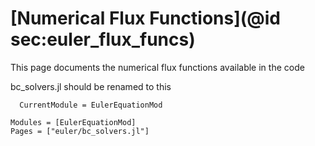 # [Numerical Flux Functions](@id sec:euler_flux_funcs)

This page documents the numerical flux functions available in the code

bc_solvers.jl should be renamed to this

```@meta
  CurrentModule = EulerEquationMod
```

```@autodocs
Modules = [EulerEquationMod]
Pages = ["euler/bc_solvers.jl"]
```
